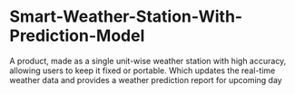 # Smart-Weather-Station-With-Prediction-Model
A product, made as a single unit-wise weather station with high accuracy, allowing users to keep it fixed or portable. Which updates the  real-time weather data and provides a weather prediction report for upcoming day
